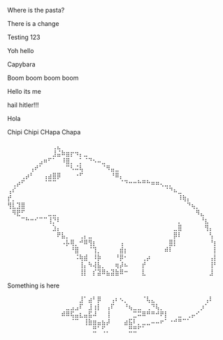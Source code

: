 Where is the pasta?

There is a change

Testing 123

Yoh hello 

Capybara

Boom boom boom boom 

Hello its me

hail hitler!!!

Hola

Chipi Chipi CHapa Chapa

⠀⠀⠀⠀⠀⠀⠀⠀⠀⠀⢀⣄⠀⠀⠀⠀⠀⠀⠀⠀⠀⠀⠀⠀⠀⠀⠀⠀⠀⠀⠀⠀⠀⠀⠀⠀⠀⠀⠀⠀⠀⠀⠀⠀⠀⠀⠀
⠀⠀⠀⠀⠀⠀⠀⠀⠀⠀⣸⣬⠷⣶⡖⠲⡄⣀⠀⠀⠀⠀⠀⠀⠀⠀⠀⠀⠀⠀⠀⠀⠀⠀⠀⠀⠀⠀⠀⠀⠀⠀⠀⠀⠀⠀⠀
⠀⠀⠀⠀⠀⠀⠀⣠⠶⠋⠁⠀⠸⣿⡀⠀⡁⠈⠙⠢⠤⣀⠀⠀⠀⠀⠀⠀⠀⠀⠀⠀⠀⠀⠀⠀⠀⠀⠀⠀⠀⠀⠀⠀⠀⠀⠀
⠀⠀⠀⠀⠀⢠⠞⠁⠀⠀⠀⠀⠀⠉⠣⠬⢧⠀⠀⠀⠀⠈⠻⣤⣀⠀⠀⠀⠀⠀⠀⠀⠀⠀⠀⠀⠀⠀⠀⠀⠀⠀⠀⠀⠀⠀⠀
⠀⠀⠀⢀⡴⠃⠀⠀⢠⣴⣿⡿⠀⠀⠀⠐⠋⠀⠀⠀⠀⠀⠀⠘⠿⡄⠀⠀⠀⠀⠀⠀⠀⠀⠀⠀⠀⠀⠀⠀⠀⠀⠀⠀⠀⠀⠀
⠀⢀⡴⠋⠀⠀⠀⠀⠈⠉⠉⠀⠀⠀⠀⠀⠀⠀⠀⠀⠀⠀⠀⠀⠀⠈⠙⠒⠒⠓⠛⠓⠶⠶⢄⣀⡀⠀⠀⠀⠀⠀⠀⠀⠀⠀⠀
⢠⠎⠀⠀⠀⠀⠀⠀⠀⠀⠀⠀⠀⠀⠀⠀⠀⠀⠀⠀⠀⠀⠀⠀⠀⠀⠀⠀⠀⠀⠀⠀⠀⠀⠀⠈⠙⠦⣀⠀⠀⠀⠀⠀⠀⠀⠀
⡞⡀⠀⠀⠀⠀⠀⠀⠀⠀⠀⠀⠀⠀⠀⠀⠀⠀⠀⠀⠀⠀⠀⠀⠀⠀⠀⠀⠀⠀⠀⠀⠀⠀⠀⠀⠀⠀⠸⢷⡄⠀⠀⠀⠀⠀⠀
⢻⣇⣹⣿⠀⠀⠀⠀⠀⠀⠀⠀⠀⠀⠀⠀⠀⠀⠀⠀⠀⠀⠀⠀⠀⠀⠀⠀⠀⠀⠀⠀⠀⠀⠀⠀⠀⠀⠀⠀⠙⢦⡀⠀⠀⠀⠀
⠀⠻⣟⠋⠀⠀⠀⠀⠀⣀⣀⠀⠀⠀⠀⠀⠀⠀⠀⠀⠀⠀⠀⠀⠀⠀⠀⠀⠀⠀⠀⠀⠀⠀⠀⠀⠀⠀⠀⠀⠀⠀⠻⣄⠀⠀⠀
⠀⠀⠀⠉⠓⠒⠊⠉⠉⢸⡙⠇⠀⠀⠀⠀⠀⠀⠀⠀⠀⠀⠀⠀⠀⠀⠀⠀⠀⠀⠀⠀⠀⠀⠀⠀⠀⠀⡀⠀⠀⠀⠀⠘⣆⠀⠀
⠀⠀⠀⠀⠀⠀⠀⠀⠀⠀⣱⡄⠀⠀⠀⠀⠀⠀⠀⠀⠀⠀⠀⠀⠀⠀⠀⠀⠀⠀⠀⠀⠀⠀⠀⠀⠀⣀⣿⠀⠀⠀⠀⠀⢻⡄⠀
⠀⠀⠀⠀⠀⠀⠀⠀⠀⠀⠀⠟⣧⡀⠀⠀⢀⡄⣀⠀⠀⠀⠀⠀⠀⠀⠀⠀⠀⠀⠀⠀⠀⠀⠀⠀⠀⡿⠇⠀⠀⠀⠀⠀⠀⢣⠀
⠀⠀⠀⠀⠀⠀⠀⠀⠀⠀⠀⠀⠠⡧⢿⡀⠚⠿⢻⡆⠀⠀⠀⠀⠀⢠⠀⠀⠀⠀⠀⠀⠀⠀⠀⠀⣿⡇⠀⠀⠀⠀⠀⠀⠀⠘⡆
⠀⠀⠀⠀⠀⠀⠀⠀⠀⠀⠀⠀⠀⠀⠘⣿⠀⠀⠈⢹⡀⠀⠀⠀⠀⣾⡆⠀⠀⠀⠀⠀⠀⠀⠀⠾⠇⠀⠀⠀⠀⠀⠀⠀⠀⠀⡇
⠀⠀⠀⠀⠀⠀⠀⠀⠀⠀⠀⠀⠀⠀⠀⠨⢷⣾⠀⠸⡷⠀⠀⠀⠘⡿⠂⠀⠀⠀⢀⡴⠀⠀⠀⠀⠀⠀⠀⠀⠀⠀⠀⠀⠀⢠⡇
⠀⠀⠀⠀⠀⠀⠀⠀⠀⠀⠀⠀⠀⠀⠀⠀⢸⡄⠳⢼⣧⡀⠀⠀⢶⡼⠦⠀⠀⠀⡞⠀⠀⠀⠀⠀⠀⠀⠀⠀⠀⠀⠀⠀⠀⢸⠃
⠀⠀⠀⠀⠀⠀⠀⠀⠀⠀⠀⠀⠀⠀⠀⠀⢸⡇⠀⡎⣽⠿⣦⣽⣷⠿⠒⠀⠀⠀⣇⠀⠀⠀⠀⠀⠀⠀⠀⠀⠀⠀⠀⠀⠀⣸⠀




Something is here

⠀⠀⠀⠀⠀⠀⠀⠀⠀⠀⠀⠀⠀⠀⠀⠀⣸⠁⣴⠃⡿⠀⠀⢠⠆⠢⡀⠀⠀⠀⠈⢧⣄⠀⠀⠀⠀⠀⠀⠀⠀⠀⠀⠀⢠⠇⠀
⠀⠀⠀⠀⠀⠀⠀⠀⠀⠀⠀⠀⠀⣀⣠⣠⠏⠀⣸⢰⡇⠀⢠⠏⠀⠀⠘⢦⣀⣀⠀⢀⠙⢧⡀⠀⠀⠀⠀⠀⠀⠀⠀⡰⠁⠀⠀
⠀⠀⠀⠀⠀⠀⠀⠀⠀⠀⠀⠀⠾⠿⢯⣤⣆⣤⣯⠼⠀⠀⢸⠀⠀⠀⠀⠀⣉⠭⠿⠛⠛⠚⠟⡇⠀⠀⣀⠀⢀⡤⠊⠀⠀⠀⠀
⠀⠀⠀⠀⠀⠀⠀⠀⠀⠀⠀⠀⠀⠀⠈⠉⠀⢸⣷⣶⣤⣦⡼⠀⠀⠀⣴⣯⠇⡀⣀⣀⠤⠤⠖⠁⠐⠚⠛⠉⠁⠀⠀⠀⠀⠀⠀
⠀⠀⠀⠀⠀⠀⠀⠀⠀⠀⠀⠀⠀⠀⠀⠀⠀⠀⠀⣛⠁⢋⡀⠀⠀⠀⠀⣛⣛⠋⠁⠀⠀⠀⠀⠀⠀⠀⠀⠀⠀⠀⠀⠀⠀⠀⠀
